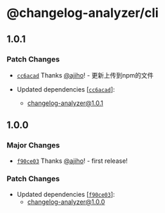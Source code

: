 # @changelog-analyzer/cli

## 1.0.1

### Patch Changes

- [`cc6acad`](https://github.com/ajiho/changelog-analyzer/commit/cc6acadf90c39161ff77176c8cd77f18d3d560cc) Thanks [@ajiho](https://github.com/ajiho)! - 更新上传到npm的文件

- Updated dependencies [[`cc6acad`](https://github.com/ajiho/changelog-analyzer/commit/cc6acadf90c39161ff77176c8cd77f18d3d560cc)]:
  - changelog-analyzer@1.0.1

## 1.0.0

### Major Changes

- [`f90ce03`](https://github.com/ajiho/changelog-analyzer/commit/f90ce0342478e0ebaac190ad967b43fd2dbee779) Thanks [@ajiho](https://github.com/ajiho)! - first release!

### Patch Changes

- Updated dependencies [[`f90ce03`](https://github.com/ajiho/changelog-analyzer/commit/f90ce0342478e0ebaac190ad967b43fd2dbee779)]:
  - changelog-analyzer@1.0.0
